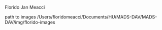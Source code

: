 Florido Jan Meacci

path to images /Users/floridomeacci/Documents/HU/MADS-DAV/MADS-DAV/img/florido-images

